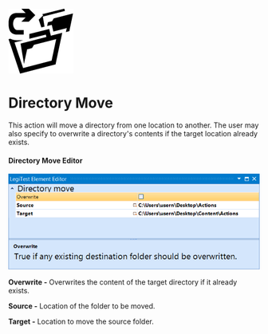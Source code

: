 ﻿![](images/DirectoryMove.png)

# Directory Move



This action will move a directory from one location to another. The user may also specify to overwrite a directory's contents if the target location already exists.



#### Directory Move Editor

![](images/DirectoryMoveEditor.png)





**Overwrite -**  Overwrites the content of the target directory if it already exists.



**Source -** Location of the folder to be moved.



**Target -** Location to move the source folder.